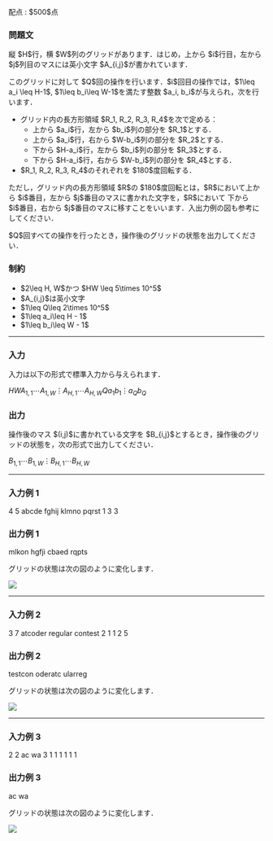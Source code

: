 
<div>

<span>

<span>

<p>
配点 : $500$点
</p>

<div>

<section>

### **問題文**

<p>
縦 $H$行，横 $W$列のグリッドがあります．はじめ，上から $i$行目，左から $j$列目のマスには英小文字 $A_{i,j}$が書かれています．
</p>

<p>
このグリッドに対して $Q$回の操作を行います．$i$回目の操作では，$1\leq a_i \leq H-1$, $1\leq b_i\leq W-1$を満たす整数 $a_i, b_i$が与えられ，次を行います．
</p>

<ul>

<li>
グリッド内の長方形領域 $R_1, R_2, R_3, R_4$を次で定める：
<ul>

<li>
上から $a_i$行，左から $b_i$列の部分を $R_1$とする．
</li>

<li>
上から $a_i$行，右から $W-b_i$列の部分を $R_2$とする．
</li>

<li>
下から $H-a_i$行，左から $b_i$列の部分を $R_3$とする．
</li>

<li>
下から $H-a_i$行，右から $W-b_i$列の部分を $R_4$とする．
</li>

</ul>

</li>

<li>
$R_1, R_2, R_3, R_4$のそれぞれを $180$度回転する．
</li>

</ul>

<p>
ただし，グリッド内の長方形領域 $R$の $180$度回転とは，$R$において上から $i$番目，左から $j$番目のマスに書かれた文字を，$R$において 下から $i$番目，右から $j$番目のマスに移すことをいいます．入出力例の図も参考にしてください．
</p>

<p>
$Q$回すべての操作を行ったとき，操作後のグリッドの状態を出力してください．
</p>

</section>

</div>

<div>

<section>

### **制約**

<ul>

<li>
$2\leq H, W$かつ $HW \leq 5\times 10^5$
</li>

<li>
$A_{i,j}$は英小文字
</li>

<li>
$1\leq Q\leq 2\times 10^5$
</li>

<li>
$1\leq a_i\leq H - 1$
</li>

<li>
$1\leq b_i\leq W - 1$
</li>

</ul>

</section>

</div>

---

<div>

<div>

<section>

### **入力**

<p>
入力は以下の形式で標準入力から与えられます．
</p>

<div>

$H$$W$$A_{1,1}\cdots A_{1, W}$$\vdots$$A_{H,1}\cdots A_{H, W}$$Q$$a_1$$b_1$$\vdots$$a_Q$$b_Q$
</div>

</section>

</div>

<div>

<section>

### **出力**

<p>
操作後のマス $(i,j)$に書かれている文字を $B_{i,j}$とするとき，操作後のグリッドの状態を，次の形式で出力してください．
</p>

<div>

$B_{1,1}\cdots B_{1, W}$$\vdots$$B_{H,1}\cdots B_{H, W}$
</div>

</section>

</div>

</div>

---

<div>

<section>

### **入力例 1**

<div>

4 5
abcde
fghij
klmno
pqrst
1
3 3

</div>

</section>

</div>

<div>

<section>

### **出力例 1**

<div>

mlkon
hgfji
cbaed
rqpts

</div>

<p>
グリッドの状態は次の図のように変化します．
</p>

<p>

<img src="https://img.atcoder.jp/arc153/5503f0a5f92e488238556b943aa1d6b7.png">

</img>

</p>

</section>

</div>

---

<div>

<section>

### **入力例 2**

<div>

3 7
atcoder
regular
contest
2
1 1
2 5

</div>

</section>

</div>

<div>

<section>

### **出力例 2**

<div>

testcon
oderatc
ularreg

</div>

<p>
グリッドの状態は次の図のように変化します．
</p>

<p>

<img src="https://img.atcoder.jp/arc153/353f0b30a9561e38967fb3aedf5767c5.png">

</img>

</p>

</section>

</div>

---

<div>

<section>

### **入力例 3**

<div>

2 2
ac
wa
3
1 1
1 1
1 1

</div>

</section>

</div>

<div>

<section>

### **出力例 3**

<div>

ac
wa

</div>

<p>
グリッドの状態は次の図のように変化します．
</p>

<p>

<img src="https://img.atcoder.jp/arc153/655a0ac98f0625e806f6abc97853a437.png">

</img>

</p>

</section>

</div>

</span>

</span>

</div>
